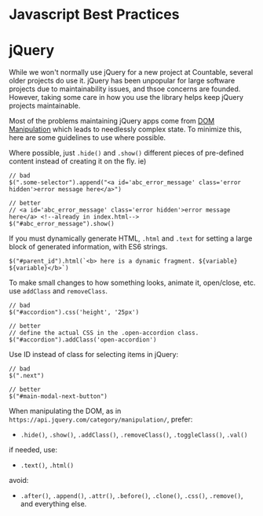 # Javascript Best Practices

# jQuery

While we won't normally use jQuery for a new project at Countable, several older projects do use it. jQuery has been unpopular for large software projects due to maintainability issues, and thsoe concerns are founded. However, taking some care in how you use the library helps keep jQuery projects maintainable.

Most of the problems maintaining jQuery apps come from [DOM Manipulation](https://api.jquery.com/category/manipulation/) which leads to needlessly complex state. To minimize this, here are some guidelines to use where possible.

Where possible, just `.hide()` and `.show()` different pieces of pre-defined content instead of creating it on the fly. ie)

```
// bad
$(".some-selector").append("<a id='abc_error_message' class='error hidden'>error message here</a>")

// better
// <a id='abc_error_message' class='error hidden'>error message here</a> <!--already in index.html-->
$("#abc_error_message").show()
```

If you must dynamically generate HTML, `.html` and `.text` for setting a large block of generated information, with ES6 strings.
```
$("#parent_id").html(`<b> here is a dynamic fragment. ${variable} ${variable}</b>`)
```

To make small changes to how something looks, animate it, open/close, etc. use `addClass` and `removeClass`.

```
// bad
$("#accordion").css('height', '25px')

// better
// define the actual CSS in the .open-accordion class.
$("#accordion").addClass('open-accordion')
```

Use ID instead of class for selecting items in jQuery:
```
// bad
$(".next")

// better
$("#main-modal-next-button")
```

When manipulating the DOM, as in `https://api.jquery.com/category/manipulation/`, prefer:

  * `.hide()`, `.show()`, `.addClass()`, `.removeClass()`, `.toggleClass()`, `.val()`

if needed, use:
  * `.text()`, `.html()`

avoid:

  * `.after()`, `.append()`, `.attr()`, `.before()`, `.clone()`, `.css()`, `.remove()`, and everything else.


